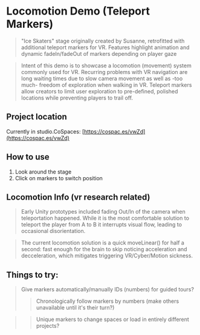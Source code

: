 # Locomotion Demo (Teleport Markers)

>"Ice Skaters" stage originally created by Susanne, retrofitted with additional teleport markers for VR. 
Features highlight animation and dynamic fadeIn/fadeOut of markers depending on player gaze

>Intent of this demo is to showcase a locomotion (movement) system commonly used for VR. 
Recurring problems with VR navigation are long waiting times due to slow camera movement as well as 
-too much- freedom of exploration when walking in VR. Teleport markers allow creators to limit user exploration to pre-defined,
polished locations while preventing players to trail off.

## Project location
Currently in studio.CoSpaces:
[https://cospac.es/vwZd](https://cospac.es/vwZd)

## How to use

1. Look around the stage
2. Click on markers to switch position

## Locomotion Info (vr research related)
>Early Unity prototypes included fading Out/In of the camera when teleportation happened. While it is the most comfortable solution to teleport the player
from A to B it interrupts  visual flow, leading to occasional disorientation. 

>The current locomotion solution is a quick moveLinear() for half a second: fast enough for the brain to skip noticing acceleration and decceleration,
which mitigates triggering VR/Cyber/Motion sickness.

## Things to try:
>Give markers automatically/manually IDs (numbers) for guided tours?
>>Chronologically follow markers by numbers (make others unavailable until it's their turn?)

>>Unique markers to change spaces or load in entirely different projects?